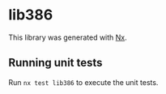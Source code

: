 # lib386

This library was generated with [Nx](https://nx.dev).

## Running unit tests

Run `nx test lib386` to execute the unit tests.
